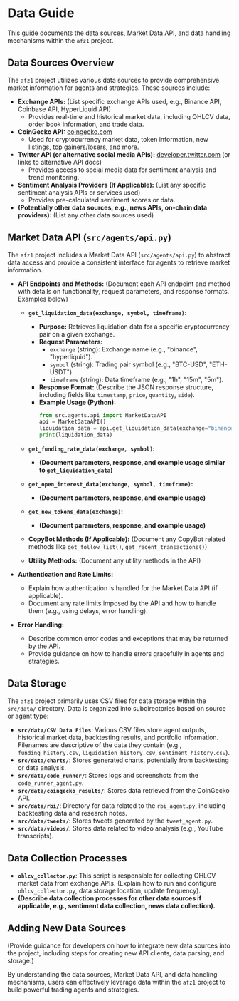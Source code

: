 # Data Guide

This guide documents the data sources, Market Data API, and data handling mechanisms within the `afz1` project.

## Data Sources Overview

The `afz1` project utilizes various data sources to provide comprehensive market information for agents and strategies. These sources include:

*   **Exchange APIs:** (List specific exchange APIs used, e.g., Binance API, Coinbase API, HyperLiquid API)
    *   Provides real-time and historical market data, including OHLCV data, order book information, and trade data.
*   **CoinGecko API:** [coingecko.com](https://www.coingecko.com/api/documentations/v3/)
    *   Used for cryptocurrency market data, token information, new listings, top gainers/losers, and more.
*   **Twitter API (or alternative social media APIs):** [developer.twitter.com](https://developer.twitter.com/en/docs/twitter-api) (or links to alternative API docs)
    *   Provides access to social media data for sentiment analysis and trend monitoring.
*   **Sentiment Analysis Providers (If Applicable):** (List any specific sentiment analysis APIs or services used)
    *   Provides pre-calculated sentiment scores or data.
*   **(Potentially other data sources, e.g., news APIs, on-chain data providers):** (List any other data sources used)

## Market Data API (`src/agents/api.py`)

The `afz1` project includes a Market Data API (`src/agents/api.py`) to abstract data access and provide a consistent interface for agents to retrieve market information.

*   **API Endpoints and Methods:** (Document each API endpoint and method with details on functionality, request parameters, and response formats. Examples below)

    *   **`get_liquidation_data(exchange, symbol, timeframe)`:**
        *   **Purpose:** Retrieves liquidation data for a specific cryptocurrency pair on a given exchange.
        *   **Request Parameters:**
            *   `exchange` (string): Exchange name (e.g., "binance", "hyperliquid").
            *   `symbol` (string): Trading pair symbol (e.g., "BTC-USD", "ETH-USDT").
            *   `timeframe` (string): Data timeframe (e.g., "1h", "15m", "5m").
        *   **Response Format:** (Describe the JSON response structure, including fields like `timestamp`, `price`, `quantity`, `side`).
        *   **Example Usage (Python):**
            ```python
            from src.agents.api import MarketDataAPI
            api = MarketDataAPI()
            liquidation_data = api.get_liquidation_data(exchange="binance", symbol="BTC-USD", timeframe="1h")
            print(liquidation_data)
            ```

    *   **`get_funding_rate_data(exchange, symbol)`:**
        *   **(Document parameters, response, and example usage similar to `get_liquidation_data`)**

    *   **`get_open_interest_data(exchange, symbol, timeframe)`:**
        *   **(Document parameters, response, and example usage)**

    *   **`get_new_tokens_data(exchange)`:**
        *   **(Document parameters, response, and example usage)**

    *   **CopyBot Methods (If Applicable):** (Document any CopyBot related methods like `get_follow_list()`, `get_recent_transactions()`)

    *   **Utility Methods:** (Document any utility methods in the API)

*   **Authentication and Rate Limits:**
    *   Explain how authentication is handled for the Market Data API (if applicable).
    *   Document any rate limits imposed by the API and how to handle them (e.g., using delays, error handling).

*   **Error Handling:**
    *   Describe common error codes and exceptions that may be returned by the API.
    *   Provide guidance on how to handle errors gracefully in agents and strategies.

## Data Storage

The `afz1` project primarily uses CSV files for data storage within the `src/data/` directory. Data is organized into subdirectories based on source or agent type:

*   **`src/data/CSV Data Files`**:  Various CSV files store agent outputs, historical market data, backtesting results, and portfolio information. Filenames are descriptive of the data they contain (e.g., `funding_history.csv`, `liquidation_history.csv`, `sentiment_history.csv`).
*   **`src/data/charts/`**: Stores generated charts, potentially from backtesting or data analysis.
*   **`src/data/code_runner/`**: Stores logs and screenshots from the `code_runner_agent.py`.
*   **`src/data/coingecko_results/`**: Stores data retrieved from the CoinGecko API.
*   **`src/data/rbi/`**:  Directory for data related to the `rbi_agent.py`, including backtesting data and research notes.
*   **`src/data/tweets/`**: Stores tweets generated by the `tweet_agent.py`.
*   **`src/data/videos/`**: Stores data related to video analysis (e.g., YouTube transcripts).

## Data Collection Processes

*   **`ohlcv_collector.py`**: This script is responsible for collecting OHLCV market data from exchange APIs. (Explain how to run and configure `ohlcv_collector.py`, data storage location, update frequency).
*   **(Describe data collection processes for other data sources if applicable, e.g., sentiment data collection, news data collection).**

## Adding New Data Sources

(Provide guidance for developers on how to integrate new data sources into the project, including steps for creating new API clients, data parsing, and storage.)

By understanding the data sources, Market Data API, and data handling mechanisms, users can effectively leverage data within the `afz1` project to build powerful trading agents and strategies.
